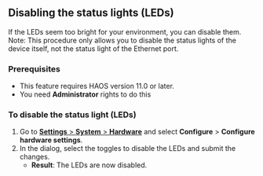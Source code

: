 <!---Disabling the LEDs. applies for both Home Assistant Green and Yellow-->

## Disabling the status lights (LEDs)

If the LEDs seem too bright for your environment, you can disable them.
Note: This procedure only allows you to disable the status lights of the device itself, not the status light of the Ethernet port.

### Prerequisites

- This feature requires HAOS version 11.0 or later.
- You need **Administrator** rights to do this

### To disable the status light (LEDs)

1. Go to [**Settings** > **System** > **Hardware**](https://my.home-assistant.io/redirect/hardware/) and select **Configure** > **Configure hardware settings**.
2. In the dialog, select the toggles to disable the LEDs and submit the changes.
    - **Result**: The LEDs are now disabled.
